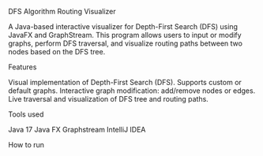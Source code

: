DFS Algorithm Routing Visualizer

A Java-based interactive visualizer for Depth-First Search (DFS) using JavaFX and GraphStream. This program allows users to input or modify graphs, perform DFS traversal, and visualize routing paths between two nodes based on the DFS tree.

Features

Visual implementation of Depth-First Search (DFS).
Supports custom or default graphs.
Interactive graph modification: add/remove nodes or edges.
Live traversal and visualization of DFS tree and routing paths.

Tools used

Java 17
Java FX
Graphstream
IntelliJ IDEA

How to run 


